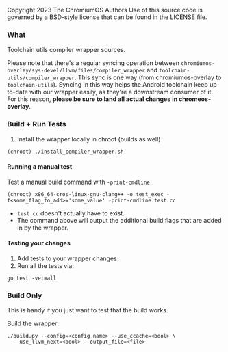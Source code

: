 Copyright 2023 The ChromiumOS Authors
Use of this source code is governed by a BSD-style license that can be
found in the LICENSE file.

### What
Toolchain utils compiler wrapper sources.

Please note that there's a regular syncing operation between
`chromiumos-overlay/sys-devel/llvm/files/compiler_wrapper` and
`toolchain-utils/compiler_wrapper`. This sync is one way (from
chromiumos-overlay to `toolchain-utils`). Syncing in this way helps the Android
toolchain keep up-to-date with our wrapper easily, as they're a downstream
consumer of it. For this reason, **please be sure to land all actual changes in
chromeos-overlay**.

### Build + Run Tests
1. Install the wrapper locally in chroot (builds as well)
```
(chroot) ./install_compiler_wrapper.sh
```

#### Running a manual test
Test a manual build command with `-print-cmdline`
```
(chroot) x86_64-cros-linux-gnu-clang++ -o test_exec -f<some_flag_to_add>='some_value' -print-cmdline test.cc
```
-  `test.cc` doesn't actually have to exist.
-  The command above will output the additional build flags that are added in by the wrapper.

#### Testing your changes
1. Add tests to your wrapper changes
1. Run all the tests via:
```
go test -vet=all
```

### Build Only
This is handy if you just want to test that the build works.

Build the wrapper:
```
./build.py --config=<config name> --use_ccache=<bool> \
  --use_llvm_next=<bool> --output_file=<file>
  ```
